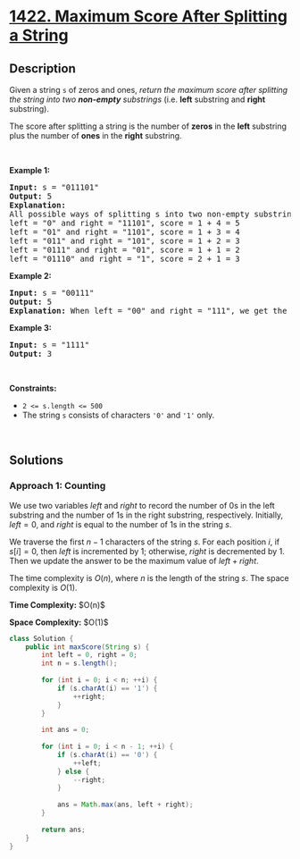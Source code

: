 # [1422. Maximum Score After Splitting a String](https://leetcode.com/problems/maximum-score-after-splitting-a-string)

## Description

<p>Given a&nbsp;string <code>s</code>&nbsp;of zeros and ones, <em>return the maximum score after splitting the string into two <strong>non-empty</strong> substrings</em> (i.e. <strong>left</strong> substring and <strong>right</strong> substring).</p>

<p>The score after splitting a string is the number of <strong>zeros</strong> in the <strong>left</strong> substring plus the number of <strong>ones</strong> in the <strong>right</strong> substring.</p>
<p>&nbsp;</p>

<p><strong class="example">Example 1:</strong></p>
<pre>
<strong>Input:</strong> s = &quot;011101&quot;
<strong>Output:</strong> 5 
<strong>Explanation:</strong> 
All possible ways of splitting s into two non-empty substrings are:
left = &quot;0&quot; and right = &quot;11101&quot;, score = 1 + 4 = 5 
left = &quot;01&quot; and right = &quot;1101&quot;, score = 1 + 3 = 4 
left = &quot;011&quot; and right = &quot;101&quot;, score = 1 + 2 = 3 
left = &quot;0111&quot; and right = &quot;01&quot;, score = 1 + 1 = 2 
left = &quot;01110&quot; and right = &quot;1&quot;, score = 2 + 1 = 3
</pre>

<p><strong class="example">Example 2:</strong></p>
<pre>
<strong>Input:</strong> s = &quot;00111&quot;
<strong>Output:</strong> 5
<strong>Explanation:</strong> When left = &quot;00&quot; and right = &quot;111&quot;, we get the maximum score = 2 + 3 = 5
</pre>

<p><strong class="example">Example 3:</strong></p>
<pre>
<strong>Input:</strong> s = &quot;1111&quot;
<strong>Output:</strong> 3
</pre>
<p>&nbsp;</p>

<p><strong>Constraints:</strong></p>
<ul>
    <li><code>2 &lt;= s.length &lt;= 500</code></li>
    <li>The string <code>s</code> consists of characters <code>&#39;0&#39;</code> and <code>&#39;1&#39;</code> only.</li>
</ul>
<p>&nbsp;</p>

## Solutions

### **Approach 1: Counting**

We use two variables $left$ and $right$ to record the number of 0s in the left substring and the number of 1s in the right substring, respectively. Initially, $left = 0$, and $right$ is equal to the number of 1s in the string $s$.

We traverse the first $n - 1$ characters of the string $s$. For each position $i$, if $s[i] = 0$, then $left$ is incremented by 1; otherwise, $right$ is decremented by 1. Then we update the answer to be the maximum value of $left + right$.

The time complexity is $O(n)$, where $n$ is the length of the string $s$. The space complexity is $O(1)$.

<p><strong>Time Complexity:</strong> $O(n)$</p>
<p><strong>Space Complexity:</strong> $O(1)$</p>

```java
class Solution {
    public int maxScore(String s) {
        int left = 0, right = 0;
        int n = s.length();
        
        for (int i = 0; i < n; ++i) {
            if (s.charAt(i) == '1') {
                ++right;
            }
        }
        
        int ans = 0;
        
        for (int i = 0; i < n - 1; ++i) {
            if (s.charAt(i) == '0') {
                ++left;
            } else {
                --right;
            }
            
            ans = Math.max(ans, left + right);
        }
        
        return ans;
    }
}
```